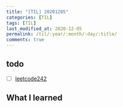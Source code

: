 ```yaml
---
title: "[TIL] 20201205"
categories: [TIL]
tags: [TIL]
last_modified_at: 2020-12-05
permalink: /til/:year/:month/:day/:title/
comments: true
---
```

## todo
- [ ] [leetcode242](https://leetcode.com/problems/valid-anagram/)

## What I learned
